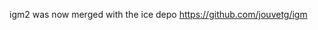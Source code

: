igm2 was now merged with the ice depo [](https://github.com/jouvetg/igm)https://github.com/jouvetg/igm
